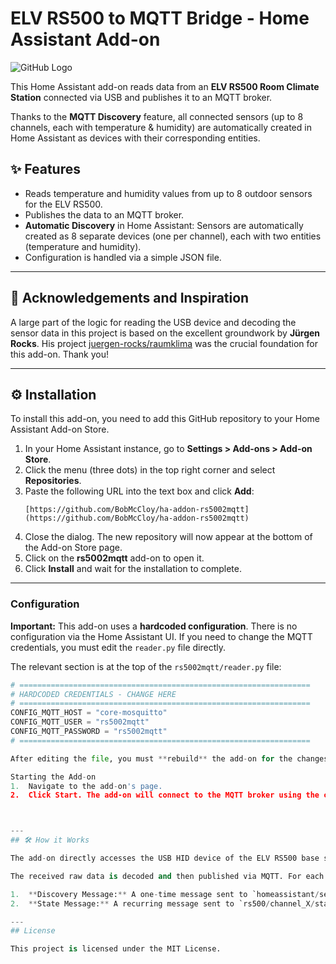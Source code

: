 # ELV RS500 to MQTT Bridge - Home Assistant Add-on

![GitHub Logo](https://img.shields.io/badge/GitHub-100000?style=for-the-badge&logo=github&logoColor=white)

This Home Assistant add-on reads data from an **ELV RS500 Room Climate Station** connected via USB and publishes it to an MQTT broker.

Thanks to the **MQTT Discovery** feature, all connected sensors (up to 8 channels, each with temperature & humidity) are automatically created in Home Assistant as devices with their corresponding entities.

## ✨ Features

* Reads temperature and humidity values from up to 8 outdoor sensors for the ELV RS500.
* Publishes the data to an MQTT broker.
* **Automatic Discovery** in Home Assistant: Sensors are automatically created as 8 separate devices (one per channel), each with two entities (temperature and humidity).
* Configuration is handled via a simple JSON file.

---
## 🙏 Acknowledgements and Inspiration

A large part of the logic for reading the USB device and decoding the sensor data in this project is based on the excellent groundwork by **Jürgen Rocks**. His project [juergen-rocks/raumklima](https://github.com/juergen-rocks/raumklima) was the crucial foundation for this add-on. Thank you!

---
## ⚙️ Installation

To install this add-on, you need to add this GitHub repository to your Home Assistant Add-on Store.

1.  In your Home Assistant instance, go to **Settings > Add-ons > Add-on Store**.
2.  Click the menu (three dots) in the top right corner and select **Repositories**.
3.  Paste the following URL into the text box and click **Add**:
    ```
    [https://github.com/BobMcCloy/ha-addon-rs5002mqtt](https://github.com/BobMcCloy/ha-addon-rs5002mqtt)
    ```
4.  Close the dialog. The new repository will now appear at the bottom of the Add-on Store page.
5.  Click on the **rs5002mqtt** add-on to open it.
6.  Click **Install** and wait for the installation to complete.

---
### Configuration

**Important:** This add-on uses a **hardcoded configuration**. There is no configuration via the Home Assistant UI. If you need to change the MQTT credentials, you must edit the `reader.py` file directly.

The relevant section is at the top of the `rs5002mqtt/reader.py` file:

```python
# =================================================================
# HARDCODED CREDENTIALS - CHANGE HERE
# =================================================================
CONFIG_MQTT_HOST = "core-mosquitto"
CONFIG_MQTT_USER = "rs5002mqtt"
CONFIG_MQTT_PASSWORD = "rs5002mqtt"
# =================================================================

After editing the file, you must **rebuild** the add-on for the changes to take effect.

Starting the Add-on
1.  Navigate to the add-on's page.
2.  Click Start. The add-on will connect to the MQTT broker using the credentials specified in the reader.py file.



---
## 🛠️ How it Works

The add-on directly accesses the USB HID device of the ELV RS500 base station (`VendorID: 0x0483`, `ProductID: 0x5750`). Every 60 seconds, a request is sent to the station to query the current values of all 8 channels.

The received raw data is decoded and then published via MQTT. For each channel, two types of MQTT messages are sent:

1.  **Discovery Message:** A one-time message sent to `homeassistant/sensor/.../config` that instructs Home Assistant to create the device and its sensors.
2.  **State Message:** A recurring message sent to `rs500/channel_X/state` that contains the actual sensor readings in JSON format (e.g., `{"temperature": 21.5, "humidity": 45}`).

---
## License

This project is licensed under the MIT License.
